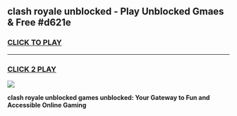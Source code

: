 
## clash royale unblocked - Play Unblocked Gmaes & Free #d621e
<h3>
<a href="https://premium.freeplayer.one?title=clash_royale_unblocked&ref=03M">CLICK TO PLAY</a></h3>
<hr>

<h3>
<a href="https://premium.freeplayer.one?title=clash_royale_unblocked&ref=03M">CLICK 2 PLAY</a>
  
</h3>

<a href="https://premium.freeplayer.one?title=clash_royale_unblocked&ref=03M"><img src="https://clearcache.store/games.png"></a>


**clash royale unblocked games unblocked: Your Gateway to Fun and Accessible Online Gaming**

